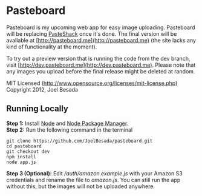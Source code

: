 # Pasteboard
Pasteboard is my upcoming web app for easy image uploading. Pasteboard will be replacing [PasteShack](http://www.pasteshack.net) once it's done.
The final version will be available at [http://pasteboard.me](http://pasteboard.me) (the site lacks any kind of functionality at the moment).   

To try out a preview version that is running the code from the dev branch, visit [http://dev.pasteboard.me](http://dev.pasteboard.me). Please
note that any images you upload before the final release might be deleted at random.

MIT Licensed (http://www.opensource.org/licenses/mit-license.php)   
Copyright 2012, Joel Besada

## Running Locally
__Step 1:__ Install [Node](http://nodejs.org/) and [Node Package Manager](https://npmjs.org/).   
__Step 2:__ Run the following command in the terminal   
``` 
git clone https://github.com/JoelBesada/pasteboard.git   
cd pasteboard
git checkout dev
npm install
node app.js
```
__Step 3 (Optional):__ Edit _/auth/amazon.example.js_ with your Amazon S3 credentials and rename the file to _amazon.js_.
You can still run the app without this, but the images will not be uploaded anywhere.